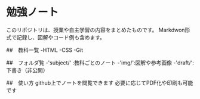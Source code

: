 # 勉強ノート
このリポジトリは、授業や自主学習の内容をまとめたものです。
Markdwon形式で記録し、図解やコード例も含めます。

##　教科一覧
-HTML
-CSS
-Git

##　フォルダ覧
-'subject/' :教科ごとのノート
-'img/':図解や参考画像
-'draft/':下書き（非公開）

##　使い方
github上でノートを閲覧できます
必要に応じてPDF化や印刷も可能です